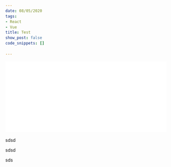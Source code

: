 ```yaml
---
date: 08/05/2020
tags:
- React
- Vue
title: Test
show_post: false
code_snippets: []

---
```

![test photo](/public/2020/08/24/carbon.svg "Tester")

sdsd

sdsd

sds